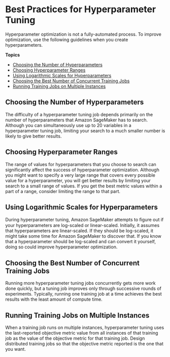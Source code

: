 # Best Practices for Hyperparameter Tuning<a name="automatic-model-tuning-considerations"></a>

Hyperparameter optimization is not a fully\-automated process\. To improve optimization, use the following guidelines when you create hyperparameters\.

**Topics**
+ [Choosing the Number of Hyperparameters](#automatic-model-tuning-num-hyperparameters)
+ [Choosing Hyperparameter Ranges](#automatic-model-tuning-choosing-ranges)
+ [Using Logarithmic Scales for Hyperparameters](#automatic-model-tuning-log-scales)
+ [Choosing the Best Number of Concurrent Training Jobs](#automatic-model-tuning-parallelism)
+ [Running Training Jobs on Multiple Instances](#automatic-model-tuning-distributed-metrics)

## Choosing the Number of Hyperparameters<a name="automatic-model-tuning-num-hyperparameters"></a>

The difficulty of a hyperparameter tuning job depends primarily on the number of hyperparameters that Amazon SageMaker has to search\. Although you can simultaneously use up to 20 variables in a hyperparameter tuning job, limiting your search to a much smaller number is likely to give better results\.

## Choosing Hyperparameter Ranges<a name="automatic-model-tuning-choosing-ranges"></a>

The range of values for hyperparameters that you choose to search can significantly affect the success of hyperparameter optimization\. Although you might want to specify a very large range that covers every possible value for a hyperparameter, you will get better results by limiting your search to a small range of values\. If you get the best metric values within a part of a range, consider limiting the range to that part\.

## Using Logarithmic Scales for Hyperparameters<a name="automatic-model-tuning-log-scales"></a>

During hyperparameter tuning, Amazon SageMaker attempts to ﬁgure out if your hyperparameters are log\-scaled or linear\-scaled\. Initially, it assumes that hyperparameters are linear\-scaled\. If they should be log\-scaled, it might take some time for Amazon SageMaker to discover that\. If you know that a hyperparameter should be log\-scaled and can convert it yourself, doing so could improve hyperparameter optimization\.

## Choosing the Best Number of Concurrent Training Jobs<a name="automatic-model-tuning-parallelism"></a>

Running more hyperparameter tuning jobs concurrently gets more work done quickly, but a tuning job improves only through successive rounds of experiments\. Typically, running one training job at a time achieves the best results with the least amount of compute time\.

## Running Training Jobs on Multiple Instances<a name="automatic-model-tuning-distributed-metrics"></a>


When a training job runs on multiple instances, hyperparameter tuning uses the last\-reported objective metric value from all instances of that training job as the value of the objective metric for that training job\. Design distributed training jobs so that the objective metric reported is the one that you want\.
